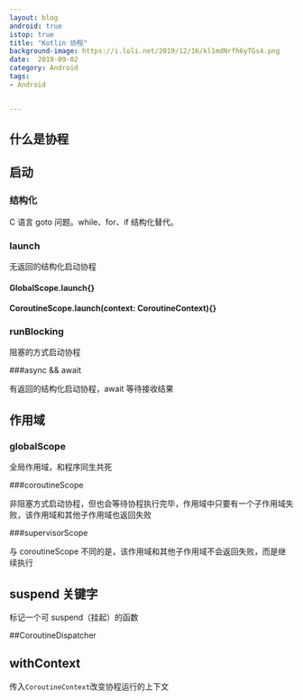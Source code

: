 ```yaml
---
layout: blog 
android: true 
istop: true
title: "Kotlin 协程" 
background-image: https://i.loli.net/2019/12/16/kl1mdNrfh6yTGs4.png
date:  2019-09-02
category: Android
tags: 
- Android


---
```


## 什么是协程

## 启动

### 结构化

C 语言 goto 问题。while、for、if 结构化替代。

### launch

无返回的结构化启动协程

#### GlobalScope.launch{}

#### CoroutineScope.launch(context: CoroutineContext){}

### runBlocking

阻塞的方式启动协程

###async && await

有返回的结构化启动协程，await 等待接收结果

## 作用域

### globalScope

全局作用域，和程序同生共死

###coroutineScope

非阻塞方式启动协程，但也会等待协程执行完毕，作用域中只要有一个子作用域失败，该作用域和其他子作用域也返回失败

###supervisorScope

与 coroutineScope 不同的是，该作用域和其他子作用域不会返回失败，而是继续执行

## suspend 关键字

标记一个可 suspend（挂起）的函数

##CoroutineDispatcher

## withContext

传入`CoroutineContext`改变协程运行的上下文










